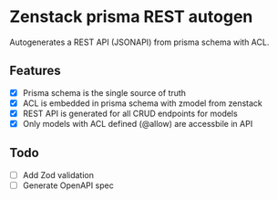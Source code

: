 # Zenstack prisma REST autogen

Autogenerates a REST API (JSONAPI) from prisma schema with ACL. 

## Features

* [x] Prisma schema is the single source of truth
* [x] ACL is embedded in prisma schema with zmodel from zenstack
* [x] REST API is generated for all CRUD endpoints for models
* [x] Only models with ACL defined (@allow) are accessbile in API

## Todo

* [ ] Add Zod validation
* [ ] Generate OpenAPI spec